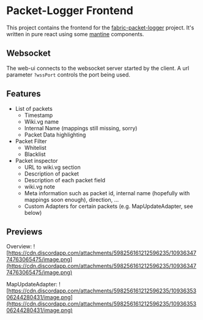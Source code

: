 # Packet-Logger Frontend

This project contains the frontend for the [fabric-packet-logger](https://github.com/aridevelopment-de/fabric-packet-logger) project. It's written in pure react using some [mantine](https://mantine.dev) components.


## Websocket

The web-ui connects to the websocket server started by the client. A url parameter `?wssPort` controls the port being used.

## Features

- List of packets
  - Timestamp
  - Wiki.vg name
  - Internal Name (mappings still missing, sorry)
  - Packet Data highlighting
- Packet Filter
  - Whitelist
  - Blacklist
- Packet inspector
  - URL to wiki.vg section
  - Description of packet
  - Description of each packet field
  - wiki.vg note
  - Meta information such as packet id, internal name (hopefully with mappings soon enough), direction, ...
  - Custom Adapters for certain packets (e.g. MapUpdateAdapter, see below)


## Previews

Overview:
![https://cdn.discordapp.com/attachments/598256161212596235/1093634774763065475/image.png](https://cdn.discordapp.com/attachments/598256161212596235/1093634774763065475/image.png)

MapUpdateAdapter:
![https://cdn.discordapp.com/attachments/598256161212596235/1093635306244280431/image.png](https://cdn.discordapp.com/attachments/598256161212596235/1093635306244280431/image.png)
